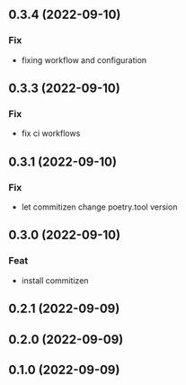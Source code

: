 ## 0.3.4 (2022-09-10)

### Fix

- fixing workflow and configuration

## 0.3.3 (2022-09-10)

### Fix

- fix ci workflows

## 0.3.1 (2022-09-10)

### Fix

- let commitizen change poetry.tool version

## 0.3.0 (2022-09-10)

### Feat

- install commitizen

## 0.2.1 (2022-09-09)

## 0.2.0 (2022-09-09)

## 0.1.0 (2022-09-09)
